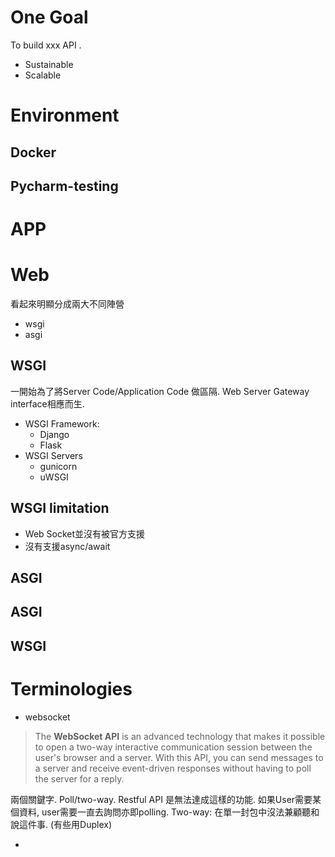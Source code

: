 # One Goal
To build xxx API .
- Sustainable
- Scalable

# Environment
## Docker
## Pycharm-testing
# APP

# Web
看起來明顯分成兩大不同陣營
- wsgi
- asgi
## WSGI
一開始為了將Server Code/Application Code 做區隔. Web Server Gateway interface相應而生.
- WSGI Framework:
	- Django
	- Flask
- WSGI Servers
	- gunicorn
	- uWSGI
## WSGI limitation
- Web Socket並沒有被官方支援
- 沒有支援async/await
## ASGI

## ASGI

## WSGI


# Terminologies
- websocket
> The **WebSocket API** is an advanced technology that makes it possible to open a two-way interactive communication session between the user's browser and a server. With this API, you can send messages to a server and receive event-driven responses without having to poll the server for a reply.

兩個關鍵字. Poll/two-way. Restful API 是無法達成這樣的功能. 如果User需要某個資料, user需要一直去詢問亦即polling. Two-way: 在單一封包中沒法兼顧聽和說這件事. (有些用Duplex)

- 

<!--stackedit_data:
eyJoaXN0b3J5IjpbMjc2NzcyMDE5LC0xNDI3MDgzMzkwLC00OD
E5NzU4ODJdfQ==
-->